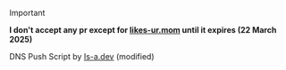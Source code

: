 > [!IMPORTANT]
> **I don't accept any pr except for [likes-ur.mom](https://likes-ur.mom) until it expires (22 March 2025)**

DNS Push Script by [Is-a.dev](https://is-a.dev) (modified)
